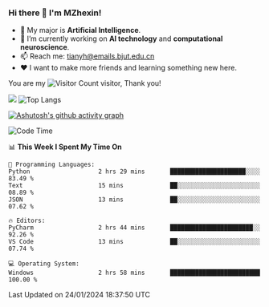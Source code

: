 ### Hi there 👋 I'm MZhexin!

- 💬 My major is **Artificial Intelligence**.
- 🔭 I’m currently working on **AI technology** and **computational neuroscience**.
- 📫 Reach me: <tianyh@emails.bjut.edu.cn> 
- :heart: I want to make more friends and learning something new here.

You are my ![Visitor Count](https://profile-counter.glitch.me/MZhexin/count.svg) visitor, Thank you!

 ![](https://github-readme-stats.vercel.app/api?username=MZhexin&show_icons=true&theme=transparent) ![Top Langs](https://github-readme-stats.vercel.app/api/top-langs/?username=MZhexin&layout=compact&theme=tokyonight) 

[![Ashutosh's github activity graph](https://github-readme-activity-graph.vercel.app/graph?username=MZhexin)](https://github.com/ashutosh00710/github-readme-activity-graph)



<!--START_SECTION:waka-->
![Code Time](http://img.shields.io/badge/Code%20Time-183%20hrs%2057%20mins-blue)

📊 **This Week I Spent My Time On** 

```text
💬 Programming Languages: 
Python                   2 hrs 29 mins       █████████████████████░░░░   83.49 % 
Text                     15 mins             ██░░░░░░░░░░░░░░░░░░░░░░░   08.89 % 
JSON                     13 mins             ██░░░░░░░░░░░░░░░░░░░░░░░   07.62 % 

🔥 Editors: 
PyCharm                  2 hrs 44 mins       ███████████████████████░░   92.26 % 
VS Code                  13 mins             ██░░░░░░░░░░░░░░░░░░░░░░░   07.74 % 

💻 Operating System: 
Windows                  2 hrs 58 mins       █████████████████████████   100.00 % 
```


 Last Updated on 24/01/2024 18:37:50 UTC
<!--END_SECTION:waka-->



